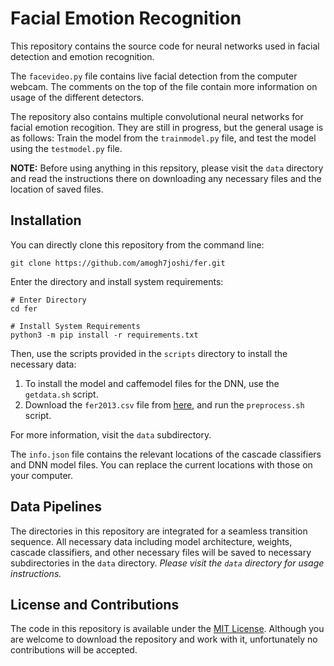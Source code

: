 # Facial Emotion Recognition

This repository contains the source code for neural networks used in facial detection 
and emotion recognition. 

The `facevideo.py` file contains live facial detection from the computer webcam. The comments
on the top of the file contain more information on usage of the different detectors. 

The repository also contains multiple convolutional neural networks for facial emotion recogition.
They are still in progress, but the general usage is as follows: Train the model from the `trainmodel.py` file,
and test the model using the `testmodel.py` file. 

**NOTE:** Before using anything in this repsitory, please visit the `data` directory and read the instructions
there on downloading any necessary files and the location of saved files.

## Installation

You can directly clone this repository from the command line:

```shell script
git clone https://github.com/amogh7joshi/fer.git
```

Enter the directory and install system requirements:
```shell script
# Enter Directory
cd fer

# Install System Requirements
python3 -m pip install -r requirements.txt
```

Then, use the scripts provided in the `scripts` directory to install the necessary data:
1. To install the model and caffemodel files for the DNN, use the `getdata.sh` script. 
2. Download the `fer2013.csv` file from [here](https://www.kaggle.com/deadskull7/fer2013), 
and run the `preprocess.sh` script. 

For more information, visit the `data` subdirectory.

The `info.json` file contains the relevant locations of the cascade classifiers and DNN model files.
You can replace the current locations with those on your computer. 

## Data Pipelines

The directories in this repository are integrated for a seamless transition sequence. All necessary data
including model architecture, weights, cascade classifiers, and other necessary files will be saved to necessary 
subdirectories in the `data` directory. *Please visit the `data` directory for usage instructions.*

## License and Contributions

The code in this repository is available under the [MIT License](https://github.com/amogh7joshi/fer/blob/master/LICENSE). Although you are welcome to download the 
repository and work with it, unfortunately no contributions will be accepted. 